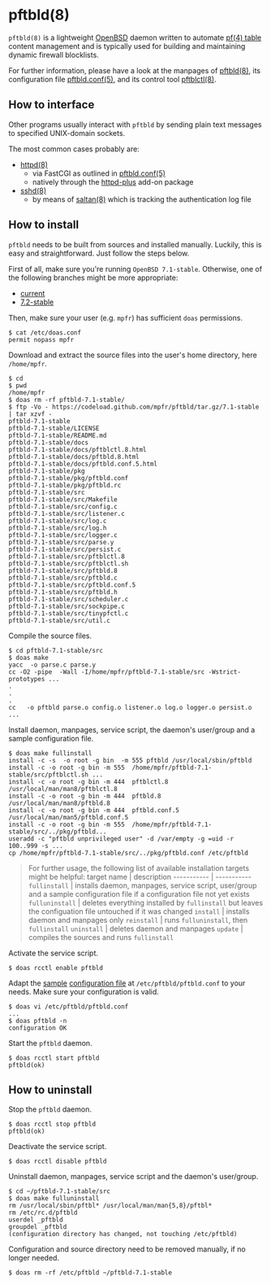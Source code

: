 # pftbld(8)

`pftbld(8)` is a lightweight [OpenBSD](https://www.openbsd.org) daemon written to automate [pf(4) table](http://man.openbsd.org/pf.conf#TABLES) content management and is typically used for building and maintaining dynamic firewall blocklists.

For further information, please have a look at the manpages of [pftbld(8)](https://mpfr.net/man/pftbld/7.1-stable/pftbld.8.html), its configuration file [pftbld.conf(5)](https://mpfr.net/man/pftbld/7.1-stable/pftbld.conf.5.html), and its control tool [pftblctl(8)](https://mpfr.net/man/pftbld/7.1-stable/pftblctl.8.html).

## How to interface

Other programs usually interact with `pftbld` by sending plain text messages to specified UNIX-domain sockets.

The most common cases probably are:
* [httpd(8)](http://man.openbsd.org/httpd)
	* via FastCGI as outlined in [pftbld.conf(5)](https://mpfr.net/man/pftbld/7.1-stable/pftbld.conf.5.html#EXAMPLES)
	* natively through the [httpd-plus](https://github.com/mpfr/httpd-plus#notify-on-block) add-on package
* [sshd(8)](http://man.openbsd.org/sshd)
	* by means of [saltan(8)](https://github.com/mpfr/saltan) which is tracking the authentication log file

## How to install

`pftbld` needs to be built from sources and installed manually. Luckily, this is easy and straightforward. Just follow the steps below.

First of all, make sure you're running `OpenBSD 7.1-stable`. Otherwise, one of the following branches might be more appropriate:
* [current](https://github.com/mpfr/pftbld)
* [7.2-stable](https://github.com/mpfr/pftbld/tree/7.2-stable)

Then, make sure your user (e.g. `mpfr`) has sufficient `doas` permissions.

```
$ cat /etc/doas.conf
permit nopass mpfr
```

Download and extract the source files into the user's home directory, here `/home/mpfr`.

```
$ cd
$ pwd
/home/mpfr
$ doas rm -rf pftbld-7.1-stable/
$ ftp -Vo - https://codeload.github.com/mpfr/pftbld/tar.gz/7.1-stable | tar xzvf -
pftbld-7.1-stable
pftbld-7.1-stable/LICENSE
pftbld-7.1-stable/README.md
pftbld-7.1-stable/docs
pftbld-7.1-stable/docs/pftblctl.8.html
pftbld-7.1-stable/docs/pftbld.8.html
pftbld-7.1-stable/docs/pftbld.conf.5.html
pftbld-7.1-stable/pkg
pftbld-7.1-stable/pkg/pftbld.conf
pftbld-7.1-stable/pkg/pftbld.rc
pftbld-7.1-stable/src
pftbld-7.1-stable/src/Makefile
pftbld-7.1-stable/src/config.c
pftbld-7.1-stable/src/listener.c
pftbld-7.1-stable/src/log.c
pftbld-7.1-stable/src/log.h
pftbld-7.1-stable/src/logger.c
pftbld-7.1-stable/src/parse.y
pftbld-7.1-stable/src/persist.c
pftbld-7.1-stable/src/pftblctl.8
pftbld-7.1-stable/src/pftblctl.sh
pftbld-7.1-stable/src/pftbld.8
pftbld-7.1-stable/src/pftbld.c
pftbld-7.1-stable/src/pftbld.conf.5
pftbld-7.1-stable/src/pftbld.h
pftbld-7.1-stable/src/scheduler.c
pftbld-7.1-stable/src/sockpipe.c
pftbld-7.1-stable/src/tinypfctl.c
pftbld-7.1-stable/src/util.c
```

Compile the source files.

```
$ cd pftbld-7.1-stable/src
$ doas make
yacc  -o parse.c parse.y
cc -O2 -pipe  -Wall -I/home/mpfr/pftbld-7.1-stable/src -Wstrict-prototypes ...
.
.
.
cc   -o pftbld parse.o config.o listener.o log.o logger.o persist.o ...
```

Install daemon, manpages, service script, the daemon's user/group and a sample configuration file.

```
$ doas make fullinstall
install -c -s  -o root -g bin  -m 555 pftbld /usr/local/sbin/pftbld
install -c -o root -g bin -m 555  /home/mpfr/pftbld-7.1-stable/src/pftblctl.sh ...
install -c -o root -g bin -m 444  pftblctl.8 /usr/local/man/man8/pftblctl.8
install -c -o root -g bin -m 444  pftbld.8 /usr/local/man/man8/pftbld.8
install -c -o root -g bin -m 444  pftbld.conf.5 /usr/local/man/man5/pftbld.conf.5
install -c -o root -g bin -m 555  /home/mpfr/pftbld-7.1-stable/src/../pkg/pftbld...
useradd -c "pftbld unprivileged user" -d /var/empty -g =uid -r 100..999 -s ...
cp /home/mpfr/pftbld-7.1-stable/src/../pkg/pftbld.conf /etc/pftbld
```

> For further usage, the following list of available installation targets might be helpful:
> target name | description
> ----------- | -----------
> `fullinstall` | installs daemon, manpages, service script, user/group and a sample configuration file if a configuration file not yet exists
> `fulluninstall` | deletes everything installed by `fullinstall` but leaves the configuation file untouched if it was changed
> `install` | installs daemon and manpages only
> `reinstall` | runs `fulluninstall`, then `fullinstall`
> `uninstall` | deletes daemon and manpages
> `update` | compiles the sources and runs `fullinstall`

Activate the service script.

```
$ doas rcctl enable pftbld
```

Adapt the [sample](pkg/pftbld.conf) [configuration file](https://mpfr.net/man/pftbld/7.1-stable/pftbld.conf.5.html) at `/etc/pftbld/pftbld.conf` to your needs. Make sure your configuration is valid.

```
$ doas vi /etc/pftbld/pftbld.conf
...
$ doas pftbld -n
configuration OK
```

Start the `pftbld` daemon.

```
$ doas rcctl start pftbld
pftbld(ok)
```

## How to uninstall

Stop the `pftbld` daemon.

```
$ doas rcctl stop pftbld
pftbld(ok)
```

Deactivate the service script.

```
$ doas rcctl disable pftbld
```

Uninstall daemon, manpages, service script and the daemon's user/group.

```
$ cd ~/pftbld-7.1-stable/src
$ doas make fulluninstall
rm /usr/local/sbin/pftbl* /usr/local/man/man{5,8}/pftbl*
rm /etc/rc.d/pftbld
userdel _pftbld
groupdel _pftbld
(configuration directory has changed, not touching /etc/pftbld)
```

Configuration and source directory need to be removed manually, if no longer needed.

```
$ doas rm -rf /etc/pftbld ~/pftbld-7.1-stable
```
